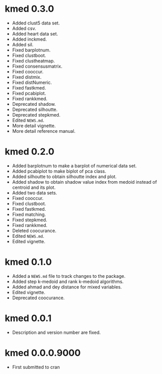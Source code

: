 # kmed 0.3.0

* Added clust5 data set.
* Added csv.
* Added heart data set.
* Added inckmed.
* Added sil.
* Fixed barplotnum.
* Fixed clustboot.
* Fixed clustheatmap.
* Fixed consensusmatrix.
* Fixed cooccur.
* Fixed distmix.
* Fixed distNumeric.
* Fixed fastkmed.
* Fixed pcabiplot.
* Fixed rankkmed.
* Deprecated shadow.
* Deprecated silhoutte.
* Deprecated stepkmed.
* Edited `NEWS.md`.
* More detail vignette.
* More detail reference manual.

# kmed 0.2.0

* Added barplotnum to make a barplot of numerical data set.
* Added pcabiplot to make biplot of pca class.
* Added silhoutte to obtain silhoutte index and plot.
* Added shadow to obtain shadow value index from medoid instead of centroid and its plot.
* Added two data sets.
* Fixed cooccur.
* Fixed clustboot.
* Fixed fastkmed.
* Fixed matching.
* Fixed stepkmed.
* Fixed rankkmed.
* Deleted coocurance.
* Edited `NEWS.md`.
* Edited vignette.

# kmed 0.1.0

* Added a `NEWS.md` file to track changes to the package.
* Added step k-medoid and rank k-medoid algorithms.
* Added ahmad and dey distance for mixed variables.
* Edited vignette.
* Deprecated coocurance.

# kmed 0.0.1

* Description and version number are fixed.

# kmed 0.0.0.9000

* First submitted to cran

